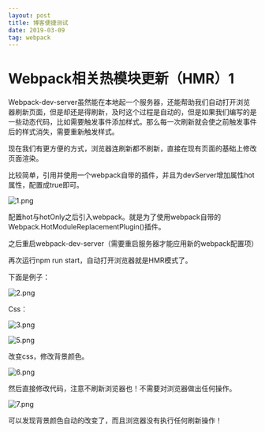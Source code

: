 ```yaml
---
layout: post
title: 博客便捷测试
date: 2019-03-09 
tag: webpack
---
```


Webpack相关热模块更新（HMR）1
=============================

Webpack-dev-server虽然能在本地起一个服务器，还能帮助我们自动打开浏览器刷新页面，但是却还是得刷新，及时这个过程是自动的，但是如果我们编写的是一些动态代码，比如需要触发事件添加样式。那么每一次刷新就会使之前触发事件后的样式消失，需要重新触发样式。

现在我们有更方便的方式，浏览器连刷新都不刷新，直接在现有页面的基础上修改页面渲染。

比较简单，引用并使用一个webpack自带的插件，并且为devServer增加属性hot属性，配置成true即可。

![1.png](https://i.loli.net/2019/03/09/5c8343f182dfb.png)

配置hot与hotOnly之后引入webpack。就是为了使用webpack自带的Webpack.HotModuleReplacementPlugin()插件。

之后重启webpack-dev-server（需要重启服务器才能应用新的webpack配置项）

再次运行npm run start，自动打开浏览器就是HMR模式了。

下面是例子：

![2.png](https://i.loli.net/2019/03/09/5c8343f19b87a.png)

Css：

![3.png](https://i.loli.net/2019/03/09/5c8343f19b87e.png)

![5.png](https://i.loli.net/2019/03/09/5c8343f182e5a.png)

改变css，修改背景颜色。

![6.png](https://i.loli.net/2019/03/09/5c8343f16b07c.png)

然后直接修改代码，注意不刷新浏览器也！不需要对浏览器做出任何操作。

![7.png](https://i.loli.net/2019/03/09/5c8343f185198.png)

可以发现背景颜色自动的改变了，而且浏览器没有执行任何刷新操作！
